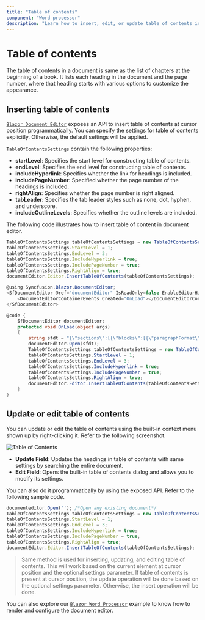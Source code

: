 ```yaml
---
title: "Table of contents"
component: "Word processor"
description: "Learn how to insert, edit, or update table of contents in Blazor Word processor."
---
```


# Table of contents

The table of contents in a document is same as the list of chapters at the beginning of a book. It lists each heading in the document and the page number, where that heading starts with various options to customize the appearance.

## Inserting table of contents

[`Blazor Document Editor`](https://www.syncfusion.com/blazor-components/blazor-word-processor) exposes an API to insert table of contents at cursor position programmatically. You can specify the settings for table of contents explicitly. Otherwise, the default settings will be applied.

`TableOfContentsSettings` contain the following properties:
* **startLevel**: Specifies the start level for constructing table of contents.
* **endLevel**: Specifies the end level for constructing table of contents.
* **includeHyperlink**: Specifies whether the link for headings is included.
* **includePageNumber**: Specified whether the page number of the headings is included.
* **rightAlign**: Specifies whether the page number is right aligned.
* **tabLeader**: Specifies the tab leader styles such as none, dot, hyphen, and underscore.
* **includeOutlineLevels**: Specifies whether the outline levels are included.

The following code illustrates how to insert table of content in document editor.

```javascript
TableOfContentsSettings tableOfContentsSettings = new TableOfContentsSettings();
tableOfContentsSettings.StartLevel = 1;
tableOfContentsSettings.EndLevel = 3;
tableOfContentsSettings.IncludeHyperlink = true;
tableOfContentsSettings.IncludePageNumber = true;
tableOfContentsSettings.RightAlign = true;
documentEditor.Editor.InsertTableOfContents(tableOfContentsSettings);
```

```csharp
@using Syncfusion.Blazor.DocumentEditor;
<SfDocumentEditor @ref="documentEditor" IsReadOnly=false EnableEditorHistory=true EnableEditor=true EnableSelection=true>
    <DocumentEditorContainerEvents Created="OnLoad"></DocumentEditorContainerEvents>
</SfDocumentEditor>

@code {
    SfDocumentEditor documentEditor;
    protected void OnLoad(object args)
    {
        string sfdt = "{\"sections\":[{\"blocks\":[{\"paragraphFormat\":{\"styleName\":\"Heading 1\"},\"inlines\":[{\"text\":\"Headin\"},{\"name\":\"_GoBack\",\"bookmarkType\":0},{\"name\":\"_GoBack\",\"bookmarkType\":1},{\"text\":\"g1\"}]},{\"paragraphFormat\":{\"styleName\":\"Heading 2\"},\"inlines\":[{\"text\":\"Heading2\"}]},{\"paragraphFormat\":{\"styleName\":\"Heading 3\"},\"inlines\":[{\"text\":\"Heading3\"}]},{\"paragraphFormat\":{\"styleName\":\"Heading 4\"},\"inlines\":[{\"text\":\"Heading4\"}]},{\"paragraphFormat\":{\"styleName\":\"Heading 5\"},\"inlines\":[{\"text\":\"Heading5\"}]},{\"paragraphFormat\":{\"styleName\":\"Heading 6\"},\"inlines\":[{\"text\":\"Heading6\"}]},{\"paragraphFormat\":{\"styleName\":\"Normal\"},\"inlines\":[{\"text\":\"Normal\"}]}],\"headersFooters\":{},\"sectionFormat\":{\"headerDistance\":36.0,\"footerDistance\":36.0,\"pageWidth\":612.0,\"pageHeight\":792.0,\"leftMargin\":72.0,\"rightMargin\":72.0,\"topMargin\":72.0,\"bottomMargin\":72.0,\"differentFirstPage\":false,\"differentOddAndEvenPages\":false}}],\"characterFormat\":{\"fontSize\":11.0,\"fontFamily\":\"Calibri\"},\"paragraphFormat\":{\"afterSpacing\":8.0,\"lineSpacing\":1.0791666507720947,\"lineSpacingType\":\"Multiple\"},\"background\":{\"color\":\"#FFFFFFFF\"},\"styles\":[{\"type\":\"Paragraph\",\"name\":\"Normal\",\"next\":\"Normal\"},{\"type\":\"Paragraph\",\"name\":\"Heading 1\",\"basedOn\":\"Normal\",\"next\":\"Normal\",\"link\":\"Heading 1 Char\",\"characterFormat\":{\"fontSize\":16.0,\"fontFamily\":\"Calibri Light\",\"fontColor\":\"#2F5496FF\"},\"paragraphFormat\":{\"beforeSpacing\":12.0,\"afterSpacing\":0.0,\"outlineLevel\":\"Level1\"}},{\"type\":\"Paragraph\",\"name\":\"Heading 2\",\"basedOn\":\"Normal\",\"next\":\"Normal\",\"link\":\"Heading 2 Char\",\"characterFormat\":{\"fontSize\":13.0,\"fontFamily\":\"Calibri Light\",\"fontColor\":\"#2F5496FF\"},\"paragraphFormat\":{\"beforeSpacing\":2.0,\"afterSpacing\":0.0,\"outlineLevel\":\"Level2\"}},{\"type\":\"Paragraph\",\"name\":\"Heading 3\",\"basedOn\":\"Normal\",\"next\":\"Normal\",\"link\":\"Heading 3 Char\",\"characterFormat\":{\"fontSize\":12.0,\"fontFamily\":\"Calibri Light\",\"fontColor\":\"#1F3763FF\"},\"paragraphFormat\":{\"beforeSpacing\":2.0,\"afterSpacing\":0.0,\"outlineLevel\":\"Level3\"}},{\"type\":\"Paragraph\",\"name\":\"Heading 4\",\"basedOn\":\"Normal\",\"next\":\"Normal\",\"link\":\"Heading 4 Char\",\"characterFormat\":{\"italic\":true,\"fontFamily\":\"Calibri Light\",\"fontColor\":\"#2F5496FF\"},\"paragraphFormat\":{\"beforeSpacing\":2.0,\"afterSpacing\":0.0,\"outlineLevel\":\"Level4\"}},{\"type\":\"Paragraph\",\"name\":\"Heading 5\",\"basedOn\":\"Normal\",\"next\":\"Normal\",\"link\":\"Heading 5 Char\",\"characterFormat\":{\"fontFamily\":\"Calibri Light\",\"fontColor\":\"#2F5496FF\"},\"paragraphFormat\":{\"beforeSpacing\":2.0,\"afterSpacing\":0.0,\"outlineLevel\":\"Level5\"}},{\"type\":\"Paragraph\",\"name\":\"Heading 6\",\"basedOn\":\"Normal\",\"next\":\"Normal\",\"link\":\"Heading 6 Char\",\"characterFormat\":{\"fontFamily\":\"Calibri Light\",\"fontColor\":\"#1F3763FF\"},\"paragraphFormat\":{\"beforeSpacing\":2.0,\"afterSpacing\":0.0,\"outlineLevel\":\"Level6\"}},{\"type\":\"Character\",\"name\":\"Default Paragraph Font\"},{\"type\":\"Character\",\"name\":\"Heading 1 Char\",\"basedOn\":\"Default Paragraph Font\",\"characterFormat\":{\"fontSize\":16.0,\"fontFamily\":\"Calibri Light\",\"fontColor\":\"#2F5496FF\"}},{\"type\":\"Character\",\"name\":\"Heading 2 Char\",\"basedOn\":\"Default Paragraph Font\",\"characterFormat\":{\"fontSize\":13.0,\"fontFamily\":\"Calibri Light\",\"fontColor\":\"#2F5496FF\"}},{\"type\":\"Character\",\"name\":\"Heading 3 Char\",\"basedOn\":\"Default Paragraph Font\",\"characterFormat\":{\"fontSize\":12.0,\"fontFamily\":\"Calibri Light\",\"fontColor\":\"#1F3763FF\"}},{\"type\":\"Character\",\"name\":\"Heading 4 Char\",\"basedOn\":\"Default Paragraph Font\",\"characterFormat\":{\"italic\":true,\"fontFamily\":\"Calibri Light\",\"fontColor\":\"#2F5496FF\"}},{\"type\":\"Character\",\"name\":\"Heading 5 Char\",\"basedOn\":\"Default Paragraph Font\",\"characterFormat\":{\"fontFamily\":\"Calibri Light\",\"fontColor\":\"#2F5496FF\"}},{\"type\":\"Character\",\"name\":\"Heading 6 Char\",\"basedOn\":\"Default Paragraph Font\",\"characterFormat\":{\"fontFamily\":\"Calibri Light\",\"fontColor\":\"#1F3763FF\"}}]}";
        documentEditor.Open(sfdt);
        TableOfContentsSettings tableOfContentsSettings = new TableOfContentsSettings();
        tableOfContentsSettings.StartLevel = 1;
        tableOfContentsSettings.EndLevel = 3;
        tableOfContentsSettings.IncludeHyperlink = true;
        tableOfContentsSettings.IncludePageNumber = true;
        tableOfContentsSettings.RightAlign = true;
        documentEditor.Editor.InsertTableOfContents(tableOfContentsSettings);
    }
}
```

## Update or edit table of contents

You can update or edit the table of contents using the built-in context menu shown up by right-clicking it. Refer to the following screenshot.

![Table of Contents](images/table-of-contents.jpeg)

* **Update Field**: Updates the headings in table of contents with same settings by searching the entire document.
* **Edit Field**: Opens the built-in table of contents dialog and allows you to modify its settings.

You can also do it programmatically by using the exposed API. Refer to the following sample code.

```javascript
documenteditor.Open(''); /*Open any existing document*/
TableOfContentsSettings tableOfContentsSettings = new TableOfContentsSettings();
tableOfContentsSettings.StartLevel = 1;
tableOfContentsSettings.EndLevel = 3;
tableOfContentsSettings.IncludeHyperlink = true;
tableOfContentsSettings.IncludePageNumber = true;
tableOfContentsSettings.RightAlign = true;
documentEditor.Editor.InsertTableOfContents(tableOfContentsSettings);

```

>Same method is used for inserting, updating, and editing table of contents. This will work based on the current element at cursor position and the optional settings parameter. If table of contents is present at cursor position, the update operation will be done based on the optional settings parameter. Otherwise, the insert operation will be done.

You can also explore our [`Blazor Word Processor`](https://blazor.syncfusion.com/demos/document-editor/default-functionalities) example to know how to render and configure the document editor.